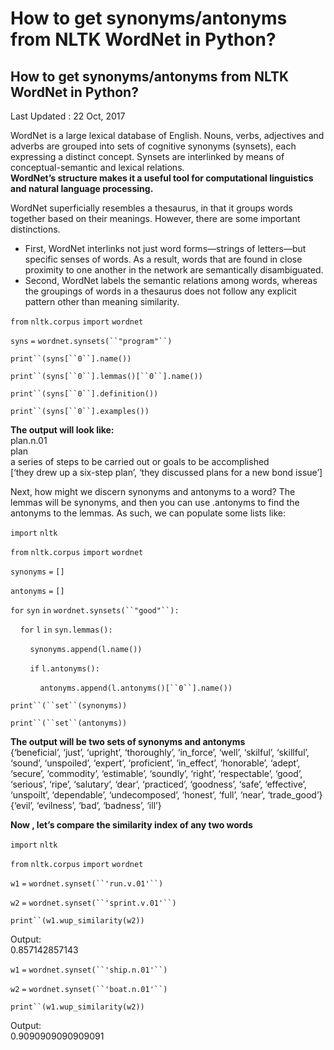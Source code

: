 ﻿# How to get synonyms/antonyms from NLTK WordNet in Python?
How to get synonyms/antonyms from NLTK WordNet in Python?
---------------------------------------------------------

Last Updated : 22 Oct, 2017

WordNet is a large lexical database of English. Nouns, verbs, adjectives and adverbs are grouped into sets of cognitive synonyms (synsets), each expressing a distinct concept. Synsets are interlinked by means of conceptual-semantic and lexical relations.  
**WordNet’s structure makes it a useful tool for computational linguistics and natural language processing.**

WordNet superficially resembles a thesaurus, in that it groups words together based on their meanings. However, there are some important distinctions.

*   First, WordNet interlinks not just word forms—strings of letters—but specific senses of words. As a result, words that are found in close proximity to one another in the network are semantically disambiguated.
*   Second, WordNet labels the semantic relations among words, whereas the groupings of words in a thesaurus does not follow any explicit pattern other than meaning similarity.

`from` `nltk.corpus` `import` `wordnet`

`syns` `=` `wordnet.synsets(``"program"``)`

`print``(syns[``0``].name())`

`print``(syns[``0``].lemmas()[``0``].name())`

`print``(syns[``0``].definition())`

`print``(syns[``0``].examples())`

**The output will look like:**  
plan.n.01  
plan  
a series of steps to be carried out or goals to be accomplished  
\[‘they drew up a six-step plan’, ‘they discussed plans for a new bond issue’\]

Next, how might we discern synonyms and antonyms to a word? The lemmas will be synonyms, and then you can use .antonyms to find the antonyms to the lemmas. As such, we can populate some lists like:

`import` `nltk`

`from` `nltk.corpus` `import` `wordnet`

`synonyms` `=` `[]`

`antonyms` `=` `[]`

`for` `syn` `in` `wordnet.synsets(``"good"``):`

    `for` `l` `in` `syn.lemmas():`

        `synonyms.append(l.name())`

        `if` `l.antonyms():`

            `antonyms.append(l.antonyms()[``0``].name())`

`print``(``set``(synonyms))`

`print``(``set``(antonyms))`

**The output will be two sets of synonyms and antonyms**  
{‘beneficial’, ‘just’, ‘upright’, ‘thoroughly’, ‘in\_force’, ‘well’, ‘skilful’, ‘skillful’, ‘sound’, ‘unspoiled’, ‘expert’, ‘proficient’, ‘in\_effect’, ‘honorable’, ‘adept’, ‘secure’, ‘commodity’, ‘estimable’, ‘soundly’, ‘right’, ‘respectable’, ‘good’, ‘serious’, ‘ripe’, ‘salutary’, ‘dear’, ‘practiced’, ‘goodness’, ‘safe’, ‘effective’, ‘unspoilt’, ‘dependable’, ‘undecomposed’, ‘honest’, ‘full’, ‘near’, ‘trade\_good’} {‘evil’, ‘evilness’, ‘bad’, ‘badness’, ‘ill’}

**Now , let’s compare the similarity index of any two words**

`import` `nltk`

`from` `nltk.corpus` `import` `wordnet`

`w1` `=` `wordnet.synset(``'run.v.01'``)`

`w2` `=` `wordnet.synset(``'sprint.v.01'``)`

`print``(w1.wup_similarity(w2))`

Output:  
0.857142857143

`w1` `=` `wordnet.synset(``'ship.n.01'``)`

`w2` `=` `wordnet.synset(``'boat.n.01'``)`

`print``(w1.wup_similarity(w2))`

Output:  
0.9090909090909091

 